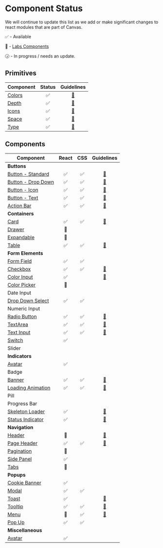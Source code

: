 # Component Status

We will continue to update this list as we add or make significant changes to react modules that are
part of Canvas.

:white_check_mark: - Available

:microscope: - [Labs Components](./modules/_labs)

:clock330: - In progress / needs an update.

## Primitives

| Component                |       Status       |                            Guidelines                             |
| ------------------------ | :----------------: | :---------------------------------------------------------------: |
| [Colors](./modules/core) | :white_check_mark: | [:blue_book:](https://design.workday.com/guidelines/visual/color) |
| [Depth](./modules/core)  | :white_check_mark: | [:blue_book:](https://design.workday.com/guidelines/visual/depth) |
| [Icons](./modules/icon)  | :white_check_mark: | [:blue_book:](https://design.workday.com/guidelines/visual/icons) |
| [Space](./modules/core)  | :white_check_mark: | [:blue_book:](https://design.workday.com/guidelines/visual/space) |
| [Type](./modules/core)   | :white_check_mark: | [:blue_book:](https://design.workday.com/guidelines/visual/type)  |

## Components

| Component                                         |       React        |        CSS         |                                    Guidelines                                     |
| ------------------------------------------------- | :----------------: | :----------------: | :-------------------------------------------------------------------------------: |
| **Buttons**                                       |                    |                    |                                                                                   |
| [Button - Standard](./modules/button)             | :white_check_mark: | :white_check_mark: |       [:blue_book:](https://design.workday.com/components/buttons/buttons)        |
| [Button - Drop Down](./modules/button)            | :white_check_mark: | :white_check_mark: |       [:blue_book:](https://design.workday.com/components/buttons/buttons)        |
| [Button - Icon](./modules/button)                 | :white_check_mark: | :white_check_mark: |     [:blue_book:](https://design.workday.com/components/buttons/icon-buttons)     |
| [Button - Text](./modules/button)                 | :white_check_mark: | :white_check_mark: |     [:blue_book:](https://design.workday.com/components/buttons/text-buttons)     |
| [Action Bar](./modules/action-bar)                | :white_check_mark: | :white_check_mark: |      [:blue_book:](https://design.workday.com/components/buttons/action-bar)      |
| **Containers**                                    |                    |                    |                                                                                   |
| [Card](./modules/card)                            | :white_check_mark: | :white_check_mark: |       [:blue_book:](https://design.workday.com/components/containers/cards)       |
| [Drawer](./modules/_labs/drawer/react)            |    :microscope:    |                    |                                                                                   |
| [Expandable](./modules/expandable)                |    :microscope:    |                    |                                                                                   |
| [Table](./modules/table)                          | :white_check_mark: | :white_check_mark: |      [:blue_book:](https://design.workday.com/components/containers/tables)       |
| **Form Elements**                                 |                    |                    |                                                                                   |
| [Form Field](./modules/form-field)                | :white_check_mark: | :white_check_mark: |                                                                                   |
| [Checkbox](./modules/checkbox)                    | :white_check_mark: | :white_check_mark: |   [:blue_book:](https://design.workday.com/components/form-elements/checkboxes)   |
| [Color Input]([modules/color-picker)              | :white_check_mark: |                    |  [:blue_book:](https://design.workday.com/components/form-elements/color-input)   |
| [Color Picker]([modules/_labs/color-picker/react) |    :microscope:    |                    |                                                                                   |
| Date Input                                        |                    |                    |                                                                                   |
| [Drop Down Select](./modules/select)              | :white_check_mark: | :white_check_mark: |                                                                                   |
| Numeric Input                                     |                    |                    |                                                                                   |
| [Radio Button](./modules/radio)                   | :white_check_mark: | :white_check_mark: | [:blue_book:](https://design.workday.com/components/form-elements/radio-buttons)  |
| [TextArea](./modules/text-area)                   | :white_check_mark: | :white_check_mark: |   [:blue_book:](https://design.workday.com/components/form-elements/text-area)    |
| [Text Input](./modules/text-input)                | :white_check_mark: | :white_check_mark: |   [:blue_book:](https://design.workday.com/components/form-elements/text-input)   |
| [Switch](./modules/switch)                        | :white_check_mark: |                    |                                                                                   |
| Slider                                            |                    |                    |                                                                                   |
| **Indicators**                                    |                    |                    |                                                                                   |
| [Avatar](./modules/avatar)                        | :white_check_mark: |                    |                                                                                   |
| Badge                                             |                    |                    |                                                                                   |
| [Banner](./modules/banner)                        | :white_check_mark: | :white_check_mark: |      [:blue_book:](https://design.workday.com/components/indicators/banners)      |
| [Loading Animation](./modules/loading-animation)  | :white_check_mark: | :white_check_mark: | [:blue_book:](https://design.workday.com/components/indicators/loading-animation) |
| Pill                                              |                    |                    |                                                                                   |
| Progress Bar                                      |                    |                    |                                                                                   |
| [Skeleton Loader](./modules/skeleton)             | :white_check_mark: |                    |  [:blue_book:](https://design.workday.com/components/indicators/skeleton-loader)  |
| [Status Indicator](./modules/status-indicator)    | :white_check_mark: |                    | [:blue_book:](https://design.workday.com/components/indicators/status-indicators) |
| **Navigation**                                    |                    |                    |                                                                                   |
| [Header](./modules/_labs/header)                  |    :microscope:    |                    |      [:blue_book:](https://design.workday.com/components/navigation/headers)      |
| [Page Header](./modules/page-header)              | :white_check_mark: | :white_check_mark: |    [:blue_book:](https://design.workday.com/components/navigation/page-header)    |
| [Pagination](./modules/_labs/pagination/react)    |    :microscope:    |                    |                                                                                   |
| [Side Panel](./modules/side-panel)                | :white_check_mark: |                    |                                                                                   |
| [Tabs](./modules/_labs/tabs/react)                |    :microscope:    |                    |                                                                                   |
| **Popups**                                        |                    |                    |                                                                                   |
| [Cookie Banner](./modules/cookie-banner)          | :white_check_mark: |                    |                                                                                   |
| [Modal](./modules/modal)                          | :white_check_mark: | :white_check_mark: |                                                                                   |
| [Toast](./modules/toast)                          | :white_check_mark: |                    |        [:blue_book:](https://design.workday.com/components/popups/toasts)         |
| [Tooltip](./modules/tooltip)                      | :white_check_mark: | :white_check_mark: |       [:blue_book:](https://design.workday.com/components/popups/tooltips)        |
| [Menu](./modules/_labs/menu)                      |    :microscope:    | :white_check_mark: |         [:blue_book:](https://design.workday.com/components/popups/menus)         |
| [Pop Up](./modules/popup)                         | :white_check_mark: | :white_check_mark: |                                                                                   |
| **Miscellaneous**                                 |                    |                    |                                                                                   |
| [Avatar](./modules/avatar)                        | :white_check_mark: |                    |                                                                                   |
